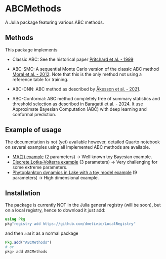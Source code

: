 # ABCMethods

A Julia package featuring various ABC methods.

## Methods

This package implements

- Classic ABC: See the historical paper [Pritchard et al. - 1999](https://academic.oup.com/mbe/article/16/12/1791/2925409)

- ABC-SMC: A sequential Monte Carlo version of the classic ABC method [Moral et al. - 2012](https://link.springer.com/article/10.1007/s11222-011-9271-y). Note that this is the only method not using a reference table for training.

- ABC-CNN: ABC method as described by [Åkesson et al. - 2021](https://ieeexplore.ieee.org/abstract/document/9525290).

- ABC-Conformal: ABC method completely free of summary statistics and threshold selection as described in [Baragatti et al. - 2024](https://arxiv.org/abs/2406.04874). It use Approximate Bayesian Computation (ABC) with deep learning and conformal prediction.

## Example of usage

The documentation is not (yet) available however, detailed Quarto notebook on several examples using all implemented ABC methods are available.

- [MA(2) example](https://mistea.pages.mia.inra.fr/codes_articles/abcdconformal/julia/MA2/ABC_Conformal_MA2.html) (2 parameters) -> Well known toy Bayesian example.
- [Discrete Lotka-Volterra example](https://mistea.pages.mia.inra.fr/codes_articles/abcdconformal/julia/LoktaVolterra/ABC_Conformal_LV.html) (3 parameters) -> Very challenging for some extreme parameters.
- [Phytoplankton dynamics in Lake with a toy model example](https://mistea.pages.mia.inra.fr/codes_articles/abcdconformal/julia/Lake_norm/ABC_Conformal_Lake.html) (9 parameters) -> High dimensional example.


## Installation

The package is currently NOT in the Julia general registry (will be soon), but on a local registry, hence to download it just add:

```julia
using Pkg
pkg"registry add https://github.com/dmetivie/LocalRegistry"
```

and then `add` it as a normal package

```julia
Pkg.add("ABCMethods")
# or
pkg> add ABCMethods
```